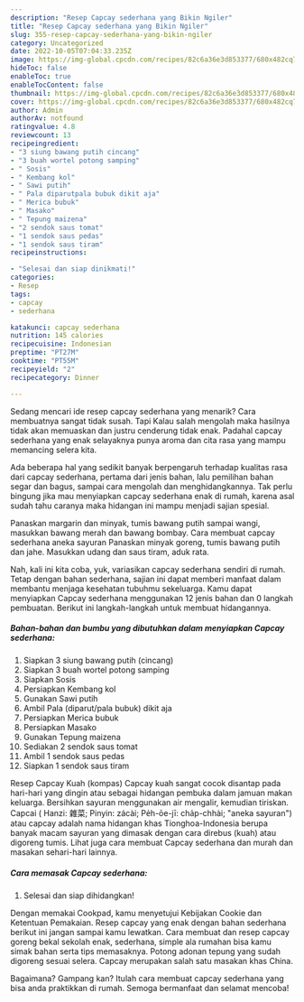 ```yaml
---
description: "Resep Capcay sederhana yang Bikin Ngiler"
title: "Resep Capcay sederhana yang Bikin Ngiler"
slug: 355-resep-capcay-sederhana-yang-bikin-ngiler
category: Uncategorized
date: 2022-10-05T07:04:33.235Z
image: https://img-global.cpcdn.com/recipes/82c6a36e3d853377/680x482cq70/capcay-sederhana-foto-resep-utama.jpg
hideToc: false
enableToc: true
enableTocContent: false
thumbnail: https://img-global.cpcdn.com/recipes/82c6a36e3d853377/680x482cq70/capcay-sederhana-foto-resep-utama.jpg
cover: https://img-global.cpcdn.com/recipes/82c6a36e3d853377/680x482cq70/capcay-sederhana-foto-resep-utama.jpg
author: Admin
authorAv: notfound
ratingvalue: 4.8
reviewcount: 13
recipeingredient:
- "3 siung bawang putih cincang"
- "3 buah wortel potong samping"
- " Sosis"
- " Kembang kol"
- " Sawi putih"
- " Pala diparutpala bubuk dikit aja"
- " Merica bubuk"
- " Masako"
- " Tepung maizena"
- "2 sendok saus tomat"
- "1 sendok saus pedas"
- "1 sendok saus tiram"
recipeinstructions:

- "Selesai dan siap dinikmati!"
categories:
- Resep
tags:
- capcay
- sederhana

katakunci: capcay sederhana 
nutrition: 145 calories
recipecuisine: Indonesian
preptime: "PT27M"
cooktime: "PT55M"
recipeyield: "2"
recipecategory: Dinner

---
```



Sedang mencari ide resep capcay sederhana yang menarik? Cara membuatnya sangat tidak susah. Tapi Kalau salah mengolah maka hasilnya tidak akan memuaskan dan justru cenderung tidak enak. Padahal capcay sederhana yang enak selayaknya punya aroma dan cita rasa yang mampu memancing selera kita.


Ada beberapa hal yang sedikit banyak berpengaruh terhadap kualitas rasa dari capcay sederhana, pertama dari jenis bahan, lalu pemilihan bahan segar dan bagus, sampai cara mengolah dan menghidangkannya. Tak perlu bingung jika mau menyiapkan capcay sederhana enak di rumah, karena asal sudah tahu caranya maka hidangan ini mampu menjadi sajian spesial.

Panaskan margarin dan minyak, tumis bawang putih sampai wangi, masukkan bawang merah dan bawang bombay. Cara membuat capcay sederhana aneka sayuran Panaskan minyak goreng, tumis bawang putih dan jahe. Masukkan udang dan saus tiram, aduk rata.


Nah, kali ini kita coba, yuk, variasikan capcay sederhana sendiri di rumah. Tetap dengan bahan sederhana, sajian ini dapat memberi manfaat dalam membantu menjaga kesehatan tubuhmu sekeluarga. Kamu dapat menyiapkan Capcay sederhana menggunakan 12 jenis bahan dan 0 langkah pembuatan. Berikut ini langkah-langkah untuk membuat hidangannya.

<!--inarticleads1-->

##### Bahan-bahan dan bumbu yang dibutuhkan dalam menyiapkan Capcay sederhana:

1. Siapkan 3 siung bawang putih (cincang)
1. Siapkan 3 buah wortel potong samping
1. Siapkan  Sosis
1. Persiapkan  Kembang kol
1. Gunakan  Sawi putih
1. Ambil  Pala (diparut/pala bubuk) dikit aja
1. Persiapkan  Merica bubuk
1. Persiapkan  Masako
1. Gunakan  Tepung maizena
1. Sediakan 2 sendok saus tomat
1. Ambil 1 sendok saus pedas
1. Siapkan 1 sendok saus tiram


Resep Capcay Kuah (kompas) Capcay kuah sangat cocok disantap pada hari-hari yang dingin atau sebagai hidangan pembuka dalam jamuan makan keluarga. Bersihkan sayuran menggunakan air mengalir, kemudian tiriskan. Capcai ( Hanzi: 雜菜; Pinyin: zácài; Pe̍h-ōe-jī: cha̍p-chhài; &#34;aneka sayuran&#34;) atau capcay adalah nama hidangan khas Tionghoa-Indonesia berupa banyak macam sayuran yang dimasak dengan cara direbus (kuah) atau digoreng tumis. Lihat juga cara membuat Capcay sederhana dan murah dan masakan sehari-hari lainnya. 

<!--inarticleads2-->

##### Cara memasak Capcay sederhana:


1. Selesai dan siap dihidangkan!

Dengan memakai Cookpad, kamu menyetujui Kebijakan Cookie dan Ketentuan Pemakaian. Resep capcay yang enak dengan bahan sederhana berikut ini jangan sampai kamu lewatkan. Cara membuat dan resep capcay goreng bekal sekolah enak, sederhana, simple ala rumahan bisa kamu simak bahan serta tips memasaknya. Potong adonan tepung yang sudah digoreng sesuai selera. Capcay merupakan salah satu masakan khas China. 

Bagaimana? Gampang kan? Itulah cara membuat capcay sederhana yang bisa anda praktikkan di rumah. Semoga bermanfaat dan selamat mencoba!
